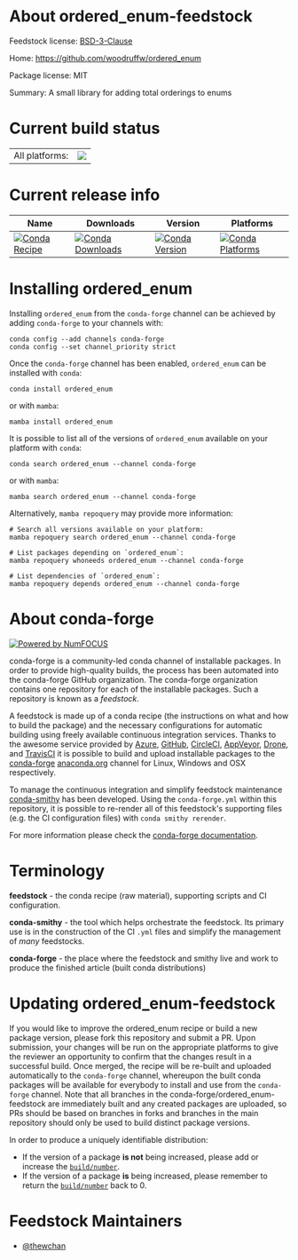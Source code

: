 About ordered_enum-feedstock
============================

Feedstock license: [BSD-3-Clause](https://github.com/conda-forge/ordered_enum-feedstock/blob/main/LICENSE.txt)

Home: https://github.com/woodruffw/ordered_enum

Package license: MIT

Summary: A small library for adding total orderings to enums

Current build status
====================


<table><tr><td>All platforms:</td>
    <td>
      <a href="https://dev.azure.com/conda-forge/feedstock-builds/_build/latest?definitionId=16863&branchName=main">
        <img src="https://dev.azure.com/conda-forge/feedstock-builds/_apis/build/status/ordered_enum-feedstock?branchName=main">
      </a>
    </td>
  </tr>
</table>

Current release info
====================

| Name | Downloads | Version | Platforms |
| --- | --- | --- | --- |
| [![Conda Recipe](https://img.shields.io/badge/recipe-ordered_enum-green.svg)](https://anaconda.org/conda-forge/ordered_enum) | [![Conda Downloads](https://img.shields.io/conda/dn/conda-forge/ordered_enum.svg)](https://anaconda.org/conda-forge/ordered_enum) | [![Conda Version](https://img.shields.io/conda/vn/conda-forge/ordered_enum.svg)](https://anaconda.org/conda-forge/ordered_enum) | [![Conda Platforms](https://img.shields.io/conda/pn/conda-forge/ordered_enum.svg)](https://anaconda.org/conda-forge/ordered_enum) |

Installing ordered_enum
=======================

Installing `ordered_enum` from the `conda-forge` channel can be achieved by adding `conda-forge` to your channels with:

```
conda config --add channels conda-forge
conda config --set channel_priority strict
```

Once the `conda-forge` channel has been enabled, `ordered_enum` can be installed with `conda`:

```
conda install ordered_enum
```

or with `mamba`:

```
mamba install ordered_enum
```

It is possible to list all of the versions of `ordered_enum` available on your platform with `conda`:

```
conda search ordered_enum --channel conda-forge
```

or with `mamba`:

```
mamba search ordered_enum --channel conda-forge
```

Alternatively, `mamba repoquery` may provide more information:

```
# Search all versions available on your platform:
mamba repoquery search ordered_enum --channel conda-forge

# List packages depending on `ordered_enum`:
mamba repoquery whoneeds ordered_enum --channel conda-forge

# List dependencies of `ordered_enum`:
mamba repoquery depends ordered_enum --channel conda-forge
```


About conda-forge
=================

[![Powered by
NumFOCUS](https://img.shields.io/badge/powered%20by-NumFOCUS-orange.svg?style=flat&colorA=E1523D&colorB=007D8A)](https://numfocus.org)

conda-forge is a community-led conda channel of installable packages.
In order to provide high-quality builds, the process has been automated into the
conda-forge GitHub organization. The conda-forge organization contains one repository
for each of the installable packages. Such a repository is known as a *feedstock*.

A feedstock is made up of a conda recipe (the instructions on what and how to build
the package) and the necessary configurations for automatic building using freely
available continuous integration services. Thanks to the awesome service provided by
[Azure](https://azure.microsoft.com/en-us/services/devops/), [GitHub](https://github.com/),
[CircleCI](https://circleci.com/), [AppVeyor](https://www.appveyor.com/),
[Drone](https://cloud.drone.io/welcome), and [TravisCI](https://travis-ci.com/)
it is possible to build and upload installable packages to the
[conda-forge](https://anaconda.org/conda-forge) [anaconda.org](https://anaconda.org/)
channel for Linux, Windows and OSX respectively.

To manage the continuous integration and simplify feedstock maintenance
[conda-smithy](https://github.com/conda-forge/conda-smithy) has been developed.
Using the ``conda-forge.yml`` within this repository, it is possible to re-render all of
this feedstock's supporting files (e.g. the CI configuration files) with ``conda smithy rerender``.

For more information please check the [conda-forge documentation](https://conda-forge.org/docs/).

Terminology
===========

**feedstock** - the conda recipe (raw material), supporting scripts and CI configuration.

**conda-smithy** - the tool which helps orchestrate the feedstock.
                   Its primary use is in the construction of the CI ``.yml`` files
                   and simplify the management of *many* feedstocks.

**conda-forge** - the place where the feedstock and smithy live and work to
                  produce the finished article (built conda distributions)


Updating ordered_enum-feedstock
===============================

If you would like to improve the ordered_enum recipe or build a new
package version, please fork this repository and submit a PR. Upon submission,
your changes will be run on the appropriate platforms to give the reviewer an
opportunity to confirm that the changes result in a successful build. Once
merged, the recipe will be re-built and uploaded automatically to the
`conda-forge` channel, whereupon the built conda packages will be available for
everybody to install and use from the `conda-forge` channel.
Note that all branches in the conda-forge/ordered_enum-feedstock are
immediately built and any created packages are uploaded, so PRs should be based
on branches in forks and branches in the main repository should only be used to
build distinct package versions.

In order to produce a uniquely identifiable distribution:
 * If the version of a package **is not** being increased, please add or increase
   the [``build/number``](https://docs.conda.io/projects/conda-build/en/latest/resources/define-metadata.html#build-number-and-string).
 * If the version of a package **is** being increased, please remember to return
   the [``build/number``](https://docs.conda.io/projects/conda-build/en/latest/resources/define-metadata.html#build-number-and-string)
   back to 0.

Feedstock Maintainers
=====================

* [@thewchan](https://github.com/thewchan/)


